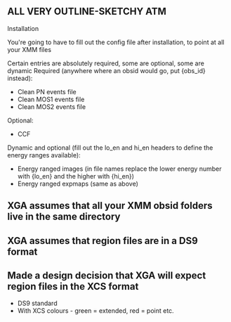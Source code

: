 ## ALL VERY OUTLINE-SKETCHY ATM

Installation

You're going to have to fill out the config file after installation, to point at all your XMM files

Certain entries are absolutely required, some are optional, some are dynamic
Required (anywhere where an obsid would go, put {obs_id} instead):
* Clean PN events file
* Clean MOS1 events file
* Clean MOS2 events file

Optional:
* CCF

Dynamic and optional (fill out the lo_en and hi_en headers to define the energy ranges available):
* Energy ranged images (in file names replace the lower energy number with {lo_en} and the higher with {hi_en})
* Energy ranged expmaps (same as above)

## XGA assumes that all your XMM obsid folders live in the same directory

## XGA assumes that region files are in a DS9 format


## Made a design decision that XGA will expect region files in the XCS format
* DS9 standard
* With XCS colours - green = extended, red = point etc.